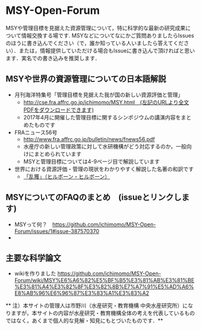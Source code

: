 # MSY-Open-Forum
MSYや管理目標を見据えた資源管理について，特に科学的な最新の研究成果について情報交換する場です.
MSYなどについてなにかご質問ありましたらIssuesのほうに書き込んでください（で，誰か知っている人いましたら答えてください）．または，情報提供していただける場合もIssueに書き込んで頂ければと思います．実名での書き込みを推奨します．

## MSYや世界の資源管理についての日本語解説
- 月刊海洋特集号「管理目標を見据えた我が国の新しい資源評価と管理」
   - http://cse.fra.affrc.go.jp/ichimomo/MSY.html　(左記のURLより全文PDFをダウンロードできます)
   - 2017年4月に開催した管理目標に関するシンポジウムの講演内容をまとめたものです
- FRAニュース56号
   - http://www.fra.affrc.go.jp/bulletin/news/fnews56.pdf
   - 水産庁の新しい管理政策に対して水研機構がどう対応するのか，一般向けにまとめられています
   - MSYと管理目標については4-9ページ目で解説しています
- 世界における資源評価・管理の現状をわかりやすく解説した名著の和訳です
   - [「乱獲」（ヒルボーン・ヒルボーン）](https://www.amazon.co.jp/%E4%B9%B1%E7%8D%B2-%E6%BC%81%E6%A5%AD%E8%B3%87%E6%BA%90%E3%81%AE%E4%BB%8A%E3%81%A8%E3%81%93%E3%82%8C%E3%81%8B%E3%82%89-%E3%83%AC%E3%82%A4-%E3%83%92%E3%83%AB%E3%83%9C%E3%83%BC%E3%83%B3/dp/4486020804/ref=sr_1_1?ie=UTF8&qid=1544142260&sr=8-1&keywords=%E4%B9%B1%E7%8D%B2)


## MSYについてのFAQのまとめ　(issueとリンクします)
- MSYって何？　https://github.com/ichimomo/MSY-Open-Forum/issues/1#issue-387570370
- 

## 主要な科学論文 
- wikiを作りました
https://github.com/ichimomo/MSY-Open-Forum/wiki/MSY%E6%A6%82%E5%BF%B5%E3%81%AB%E3%81%BE%E3%81%A4%E3%82%8F%E3%82%8B%E7%A7%91%E5%AD%A6%E8%AB%96%E6%96%87%E3%83%A1%E3%83%A2






** 注）本サイトの管理人は市野川（水産研究・教育機構 中央水産研究所）になりますが，本サイトの内容が水産研究・教育機構全体の考えを代表しているものではなく，あくまで個人的な見解・知見にもとづいたものです．**


